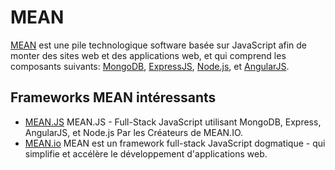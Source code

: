 # MEAN

[MEAN](https://en.wikipedia.org/wiki/MEAN_(software_bundle)) est une pile technologique software basée sur JavaScript afin de monter des sites web et des applications web, et qui comprend les composants suivants: [MongoDB](https://www.mongodb.org/), [ExpressJS](EXPRESS.md), [Node.js](NODEJS.md), et [AngularJS](ANGULARJS.md).

## Frameworks MEAN intéressants

* [MEAN.JS](http://meanjs.org) MEAN.JS - Full-Stack JavaScript utilisant MongoDB, Express, AngularJS, et Node.js Par les Créateurs de MEAN.IO.
* [MEAN.io](http://mean.io/) MEAN est un framework full-stack JavaScript dogmatique - qui simplifie et accélère le développement d'applications web.